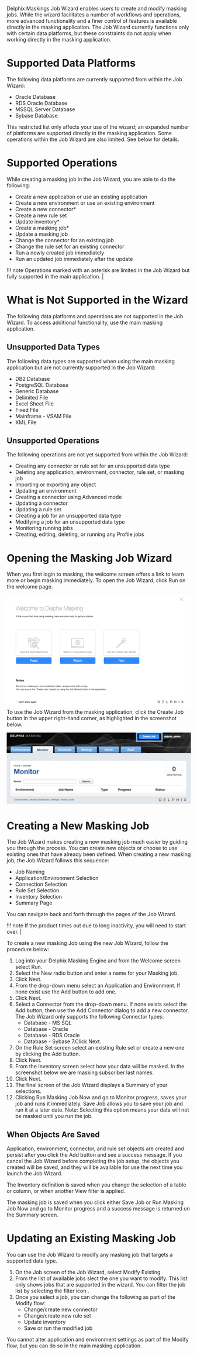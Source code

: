 Delphix Maskings Job Wizard  enables users to create and modify masking jobs. 
While the wizard facilitates a number of workflows and operations, more
advanced functionality and a finer control of features is available directly
in the masking application. The Job Wizard currently functions only with certain
data platforms, but these constraints do not apply when working directly in the
masking application.

# Supported Data Platforms
The following data platforms are currently supported from within the Job Wizard:
 - Oracle Database
 - RDS Oracle Database
 - MSSQL Server Database
 - Sybase Database

This restricted list only affects your use of the wizard; an expanded number of
platforms are supported directly in the masking application. Some operations
within the Job Wizard are also limited. See below for details.

# Supported Operations
While creating a masking job in the Job Wizard, you are able to do the following:

- Create a new application or use an existing application
- Create a new environment or use an existing environment
- Create a new connector*
- Create a new rule set
- Update inventory*
- Create a masking job*
- Update a masking job
- Change the connector for an existing job
- Change the rule set for an existing connector
- Run a newly created job immediately
- Run an updated job immediately after the update

!!! note
    Operations marked with an asterisk are limited in the Job Wizard but fully supported in the main application. |

# What is Not Supported in the Wizard
The following data platforms and operations are not supported in the Job Wizard.
To access additional functionality, use the main masking application.

## Unsupported Data Types
The following data types are supported when using the main masking application
but are not currently supported in the Job Wizard:

- DB2 Database
- PostgreSQL Database
- Generic Database
- Delimited File
- Excel Sheet File
- Fixed File
- Mainframe - VSAM File
- XML File

## Unsupported Operations
The following operations are not yet supported from within the Job Wizard:

- Creating any connector or rule set for an unsupported data type
- Deleting any application, environment, connector, rule set, or masking job
- Importing or exporting any object
- Updating an environment
- Creating a connector using Advanced mode
- Updating a connector
- Updating a rule set
- Creating a job for an unsupported data type
- Modifying a job for an unsupported data type
- Monitoring running jobs
- Creating, editing, deleting, or running any Profile jobs

# Opening the Masking Job Wizard
When you first login to masking, the welcome screen offers a link to learn more
or begin masking immediately. To open the Job Wizard, click Run on the welcome
page.

![Welcome](./media/welcome.png)
To use the Job Wizard from the masking application, click the Create Job button
in the upper right-hand corner, as highlighted in the screenshot below.

![](./media/create_job.png)

# Creating a New Masking Job
The Job Wizard makes creating a new masking job much easier by guiding you 
through the process. You can create new objects or choose to use existing ones
that have already been defined.  When creating a new masking job, the Job Wizard
follows this sequence:

- Job Naming
- Application/Environment Selection
- Connection Selection
- Rule Set Selection
- Inventory Selection
- Summary Page

You can navigate back and forth through the pages of the Job Wizard.

!!! note
    If the product times out due to long inactivity, you will need to start over. |

To create a new masking Job using the new Job Wizard, follow the procedure below: 

1. Log into your Delphix Masking Engine and from the Welcome screen select  Run.
2. Select the New radio button and enter a name for your Masking job.
3. Click Next.
4. From the drop-down menu select an Application and Environment. If none exist use the Add button to add one.
5. Click Next.
6. Select a Connector from the drop-down menu. If none exists select the Add button, then use the Add Connector dialog to add a new connector. The Job Wizard only supports the following  Connector types:
   - Database - MS SQL
   - Database - Oracle
   - Database - RDS Oracle
   - Database - Sybase
7.Click Next. 
8. On the Rule Set screen select an existing Rule set or create a new one by clicking the Add button.
9. Click Next.
10. From the Inventory screen select how your data will be masked. In the screenshot below we are masking subscriber last names.
11. Click Next.
12. The final screen of the Job Wizard displays a Summary of your selections.
13. Clicking Run Masking Job Now and go to Monitor progress, saves your job and runs it immediately. Save Job allows you to save your job and run it at a later date. Note: Selecting this option means your data will not be masked until you run the job.

## When Objects Are Saved
Application, environment, connector, and rule set objects are created and
persist after you click the Add button and see a success message. If you cancel
the Job Wizard before completing the job setup, the objects you created will be
saved, and they will be available for use the next time you launch the Job Wizard.

The Inventory definition is saved when you change the selection of a table or
column, or when another View filter is applied.

The masking job is saved when you click either Save Job or Run Masking Job Now
and go to Monitor progress and a success message is returned on the
Summary screen.

# Updating an Existing Masking Job
You can use the Job Wizard to modify any masking job that targets a supported
data type.

1. On the Job screen of the Job Wizard, select Modify Existing
2. From the list of available jobs slect the one you want to modify. This list only shows jobs that are supported in the wizard. You can filter the job list by selecting the filter icon .
3. Once you select a job, you can change the following as part of the Modify flow:
   - Change/create new connector
   - Change/create new rule set
   - Update inventory
   - Save or run the modified job

 You cannot alter application and environment settings as part of the Modify
 flow, but you can do so in the main masking application.

